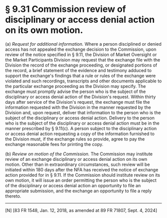 # § 9.31   Commission review of disciplinary or access denial action on its own motion.

(a) *Request for additional information.* Where a person disciplined or denied access has not appealed the exchange decision to the Commission, upon review of the notice specified in § 9.11, the Division of Market Oversight or the Market Participants Division may request that the exchange file with the Division the record of the exchange proceeding, or designated portions of the record, a brief statement of the evidence and testimony adduced to support the exchange's findings that a rule or rules of the exchange were violated and such recordings, transcripts and other documents applicable to the particular exchange proceeding as the Division may specify. The exchange must promptly advise the person who is the subject of the disciplinary or access denial action of the Division's request. Within thirty days after service of the Division's request, the exchange must file the information requested with the Division in the manner requested by the Division and, upon request, deliver that information to the person who is the subject of the disciplinary or access denial action. Delivery to the person who is the subject of the disciplinary or access denial action must be in the manner prescribed by § 9.11(c). A person subject to the disciplinary action or access denial action requesting a copy of the information furnished to the Division must, if the exchange rules so provide, agree to pay the exchange reasonable fees for printing the copy.


(b) *Review on motion of the Commission.* The Commission may institute review of an exchange disciplinary or access denial action on its own motion. Other than in extraordinary circumstances, such review will be initiated within 180 days after the NFA has received the notice of exchange action provided for in § 9.11. If the Commission should institute review on its own motion, it will issue an order permitting the person who is the subject of the disciplinary or access denial action an opportunity to file an appropriate submission, and the exchange an opportunity to file a reply thereto.



---

[N] [83 FR 1548, Jan. 12, 2018, as amended at 89 FR 71807, Sept. 4, 2024]




